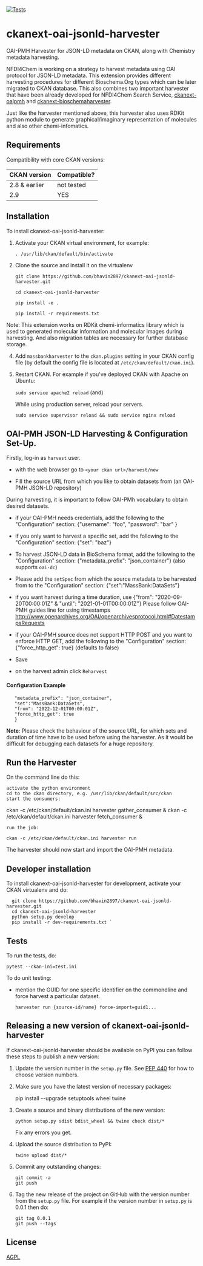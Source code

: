 [![Tests](https://github.com/bhavin2897/ckanext-oai-jsonld-harvester/workflows/Tests/badge.svg?branch=main)](https://github.com/bhavin2897/ckanext-massbankharvester/actions)

# ckanext-oai-jsonld-harvester

OAI-PMH Harvester for JSON-LD metadata on CKAN, along with Chemistry metadata harvesting.

NFDI4Chem is working on a strategy to harvest metadata using OAI protocol for JSON-LD metadata. This extension provides different harvesting procedures for different Bioschema.Org types which can be later migrated to CKAN database.
This also combines two important harvester that have been already developed for NFDI4Chem Search Service, [ckanext-oaipmh](https://github.com/TIBHannover/ckanext-oaipmh) and [ckanext-bioschemaharvester](https://github.com/TIBHannover/ckanext-bioschemaharvester). 

Just like the harvester mentioned above, this harvester also uses RDKit python module to generate graphical/imaginary representation of molecules and also other chemi-infomatics. 


## Requirements

Compatibility with core CKAN versions:

| CKAN version    | Compatible?   |
| --------------- | ------------- |
| 2.8 & earlier            | not tested   |
| 2.9             | YES    |


## Installation


To install ckanext-oai-jsonld-harvester:

1. Activate your CKAN virtual environment, for example:

     `. /usr/lib/ckan/default/bin/activate`

2. Clone the source and install it on the virtualenv 

   `git clone https://github.com/bhavin2897/ckanext-oai-jsonld-harvester.git`

       cd ckanext-oai-jsonld-harvester

       pip install -e .

       pip install -r requirements.txt 

Note: This extension works on RDKit chemi-informatics library which is used to generated molecular information and 
molecular images during harvesting. And also migration tables are necessary for further database storage. 

4. Add `massbankharvester` to the `ckan.plugins` setting in your CKAN
   config file (by default the config file is located at
   `/etc/ckan/default/ckan.ini`).

5. Restart CKAN. For example if you've deployed CKAN with Apache on Ubuntu:

     `sudo service apache2 reload`
   (and) 

   While using production server, reload your servers. 
   
   `sudo service supervisor reload && sudo service nginx reload `

## OAI-PMH JSON-LD Harvesting & Configuration Set-Up.
Firstly, log-in as `harvest` user. 
* with the web browser go to `<your ckan url>/harvest/new`

* Fill the source URL from which you like to obtain datasets from (an OAI-PMH JSON-LD repository) 

During harvesting, it is important to follow OAI-PMh vocabulary to obtain desired datasets.

* if your OAI-PMH needs credentials, add the following to the "Configuration" section: {"username": "foo", "password": "bar" }

* if you only want to harvest a specific set, add the following to the "Configuration" section: {"set": "baz"}

* To harvest JSON-LD data in BioSchema format, add the following to the "Configuration" section: {"metadata_prefix": "json_container"} (also supports `oai-dc`)

* Please add the `setSpec` from which the source metadata to be harvested from to the "Configuration" section: {"set":"MassBank:DataSets"}

* if you want harvest during a time duration, use {"from": "2020-09-20T00:00:01Z" & "until": "2021-01-01T00:00:01Z"} Please follow OAI-PMH guides line for using timestamps http://www.openarchives.org/OAI/openarchivesprotocol.html#DatestampsRequests

* if your OAI-PMH source does not support HTTP POST and you want to enforce HTTP GET, add the following to the "Configuration" section: {"force_http_get": true} (defaults to false)

* Save

* on the harvest admin click `Reharvest`

#### Configuration Example

   ``` {
      "metadata_prefix": "json_container",
      "set":"MassBank:DataSets",
      "from": "2022-12-01T00:00:01Z",
      "force_http_get": true
      } 
   ```

**Note**: Please check the behaviour of the source URL, for which sets and duration of time have to be used before using the harvester. 
As it would be difficult for debugging each datasets for a huge repository.

## Run the Harvester

On the command line do this:

    activate the python environment
    cd to the ckan directory, e.g. /usr/lib/ckan/default/src/ckan
    start the consumers:

ckan -c /etc/ckan/default/ckan.ini harvester gather_consumer &
ckan -c /etc/ckan/default/ckan.ini harvester fetch_consumer &

    run the job:

    ckan -c /etc/ckan/default/ckan.ini harvester run

The harvester should now start and import the OAI-PMH metadata.

## Developer installation

To install ckanext-oai-jsonld-harvester for development, activate your CKAN virtualenv and
do:

      git clone https://github.com/bhavin2897/ckanext-oai-jsonld-harvester.git
      cd ckanext-oai-jsonld-harvester
      python setup.py develop
      pip install -r dev-requirements.txt `


## Tests

To run the tests, do:

    pytest --ckan-ini=test.ini

To do unit testing:
* mention the GUID for one specific identifier on the commondline and force harvest a particular dataset. 

   ``` harvester run {source-id/name} force-import=guid1... ``` 

## Releasing a new version of ckanext-oai-jsonld-harvester

If ckanext-oai-jsonld-harvester should be available on PyPI you can follow these steps to publish a new version:

1. Update the version number in the `setup.py` file. See [PEP 440](http://legacy.python.org/dev/peps/pep-0440/#public-version-identifiers) for how to choose version numbers.

2. Make sure you have the latest version of necessary packages:

    pip install --upgrade setuptools wheel twine

3. Create a source and binary distributions of the new version:

       python setup.py sdist bdist_wheel && twine check dist/*

   Fix any errors you get.

4. Upload the source distribution to PyPI:

       twine upload dist/*

5. Commit any outstanding changes:

       git commit -a
       git push

6. Tag the new release of the project on GitHub with the version number from
   the `setup.py` file. For example if the version number in `setup.py` is
   0.0.1 then do:

       git tag 0.0.1
       git push --tags

## License

[AGPL](https://www.gnu.org/licenses/agpl-3.0.en.html)
